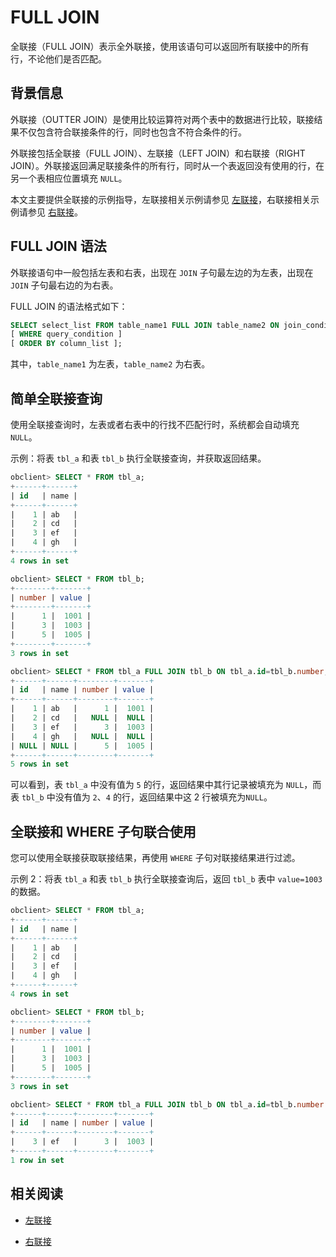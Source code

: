 # FULL JOIN

全联接（FULL JOIN）表示全外联接，使用该语句可以返回所有联接中的所有行，不论他们是否匹配。

## 背景信息

外联接（OUTTER JOIN）是使用比较运算符对两个表中的数据进行比较，联接结果不仅包含符合联接条件的行，同时也包含不符合条件的行。

外联接包括全联接（FULL JOIN）、左联接（LEFT JOIN）和右联接（RIGHT JOIN）。外联接返回满足联接条件的所有行，同时从一个表返回没有使用的行，在另一个表相应位置填充 `NULL`。

本文主要提供全联接的示例指导，左联接相关示例请参见 [左联接](3.left-join.md)，右联接相关示例请参见 [右联接](4.right-join.md)。

## FULL JOIN 语法

外联接语句中一般包括左表和右表，出现在 `JOIN` 子句最左边的为左表，出现在 `JOIN` 子句最右边的为右表。

FULL JOIN 的语法格式如下：

```sql
SELECT select_list FROM table_name1 FULL JOIN table_name2 ON join_condition
[ WHERE query_condition ]
[ ORDER BY column_list ];
```

其中，`table_name1` 为左表，`table_name2` 为右表。

## 简单全联接查询

使用全联接查询时，左表或者右表中的行找不匹配行时，系统都会自动填充 `NULL`。

示例：将表 `tbl_a` 和表 `tbl_b` 执行全联接查询，并获取返回结果。

```sql
obclient> SELECT * FROM tbl_a;
+------+------+
| id   | name |
+------+------+
|    1 | ab   |
|    2 | cd   |
|    3 | ef   |
|    4 | gh   |
+------+------+
4 rows in set

obclient> SELECT * FROM tbl_b;
+--------+-------+
| number | value |
+--------+-------+
|      1 |  1001 |
|      3 |  1003 |
|      5 |  1005 |
+--------+-------+
3 rows in set

obclient> SELECT * FROM tbl_a FULL JOIN tbl_b ON tbl_a.id=tbl_b.number;
+------+------+--------+-------+
| id   | name | number | value |
+------+------+--------+-------+
|    1 | ab   |      1 |  1001 |
|    2 | cd   |   NULL |  NULL |
|    3 | ef   |      3 |  1003 |
|    4 | gh   |   NULL |  NULL |
| NULL | NULL |      5 |  1005 |
+------+------+--------+-------+
5 rows in set
```

可以看到，表 `tbl_a` 中没有值为 `5` 的行，返回结果中其行记录被填充为 `NULL`，而 表 `tbl_b` 中没有值为 `2`、`4` 的行，返回结果中这 2 行被填充为`NULL`。

## 全联接和 WHERE 子句联合使用

您可以使用全联接获取联接结果，再使用 `WHERE` 子句对联接结果进行过滤。

示例 2：将表 `tbl_a` 和表 `tbl_b` 执行全联接查询后，返回 `tbl_b` 表中 `value=1003` 的数据。

```sql
obclient> SELECT * FROM tbl_a;
+------+------+
| id   | name |
+------+------+
|    1 | ab   |
|    2 | cd   |
|    3 | ef   |
|    4 | gh   |
+------+------+
4 rows in set

obclient> SELECT * FROM tbl_b;
+--------+-------+
| number | value |
+--------+-------+
|      1 |  1001 |
|      3 |  1003 |
|      5 |  1005 |
+--------+-------+
3 rows in set

obclient> SELECT * FROM tbl_a FULL JOIN tbl_b ON tbl_a.id=tbl_b.number WHERE tbl_b.value=1003;
+------+------+--------+-------+
| id   | name | number | value |
+------+------+--------+-------+
|    3 | ef   |      3 |  1003 |
+------+------+--------+-------+
1 row in set
```

## 相关阅读

* [左联接](3.left-join.md)

* [右联接](4.right-join.md)
